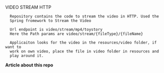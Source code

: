 VIDEO STREAM HTTP

      Repository contains the code to stream the video in HTTP. Used the 
      Spring fromework to Stream the Video
      
      Url endpoint is video/stream/mp4/toystory
      Here the Path params are video/stream/{fileType}/{fileName}
      
      Applicaiton looks for the video in the resources/video folder, if want to
      work on own video, place the file in video folder in resources and 
      play around it.
      
      
**Article about this repo**
        
      